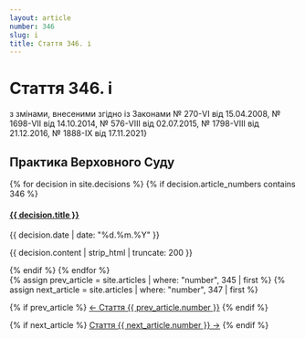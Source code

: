 ```yaml
---
layout: article
number: 346
slug: i
title: Стаття 346. і
---
```


# Стаття 346. і

з змінами, внесеними згідно із Законами № 270-VI від 15.04.2008, № 1698-VII від 14.10.2014, № 576-VIII від 02.07.2015, № 1798-VIII від 21.12.2016, № 1888-IX від 17.11.2021}

## Практика Верховного Суду

<div class="decisions-container">
{% for decision in site.decisions %}
  {% if decision.article_numbers contains 346 %}
    <div class="decision-item">
      <h4><a href="{{ decision.url }}">{{ decision.title }}</a></h4>
      <p class="decision-date">{{ decision.date | date: "%d.%m.%Y" }}</p>
      <p class="decision-excerpt">{{ decision.content | strip_html | truncate: 200 }}</p>
    </div>
  {% endif %}
{% endfor %}
</div>

<div class="article-navigation">
  {% assign prev_article = site.articles | where: "number", 345 | first %}
  {% assign next_article = site.articles | where: "number", 347 | first %}
  
  {% if prev_article %}
    <a href="{{ prev_article.url }}" class="prev-article">← Стаття {{ prev_article.number }}</a>
  {% endif %}
  
  {% if next_article %}
    <a href="{{ next_article.url }}" class="next-article">Стаття {{ next_article.number }} →</a>
  {% endif %}
</div>
